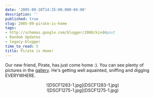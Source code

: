 ```yaml
---
date: '2005-09-28T14:35:00.000-04:00'
description: ''
published: true
slug: 2005-09-pirate-is-home
tags:
- http://schemas.google.com/blogger/2008/kind#post
- Random Updates
- legacy-blogger
time_to_read: 5
title: Pirate is Home!
---
```


Our new friend, Pirate, has just come home :). You can see plenty of pictures in the [gallery](http://www.wassupy.com/gallery2/main.php?g2_view=core.ShowItem&amp;g2_itemId=3293&amp;g2_page=1).  He's getting well aquainted, sniffing and digging EVERYWHERE.


<div style="text-align: center;">![DSCF1283-1.jpg](DSCF1283-1.jpg)
<div style="text-align: center;">![DSCF1275-1.jpg](DSCF1275-1.jpg)</div>
